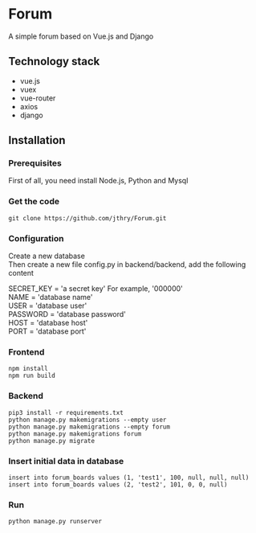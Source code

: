 # Forum

A simple forum based on Vue.js and Django

## Technology stack

+ vue.js
+ vuex
+ vue-router
+ axios
+ django

## Installation

### Prerequisites

First of all, you need install Node.js, Python and Mysql

### Get the code

```
git clone https://github.com/jthry/Forum.git
```

### Configuration

Create a new database  
Then create a new file config.py in backend/backend, add the following content

SECRET_KEY = 'a secret key'  For example, '000000'  
NAME = 'database name'  
USER = 'database user'  
PASSWORD = 'database password'  
HOST = 'database host'  
PORT = 'database port'  

### Frontend

```
npm install
npm run build
```

### Backend

```
pip3 install -r requirements.txt
python manage.py makemigrations --empty user
python manage.py makemigrations --empty forum
python manage.py makemigrations forum
python manage.py migrate
```

### Insert initial data in database

```
insert into forum_boards values (1, 'test1', 100, null, null, null)
insert into forum_boards values (2, 'test2', 101, 0, 0, null)
```

### Run

```
python manage.py runserver
```
